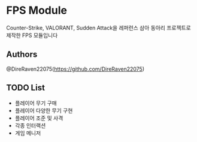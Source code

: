 # FPS Module

Counter-Strike, VALORANT, Sudden Attack을 레퍼런스 삼아 동아리 프로젝트로 제작한 FPS 모듈입니다

## Authors

@DireRaven22075(https://github.com/DireRaven22075)

## TODO List
- 플레이어 무기 구매
- 플레이어 다양한 무기 구현
- 플레이어 조준 및 사격
- 각종 인터랙션
- 게임 메니저